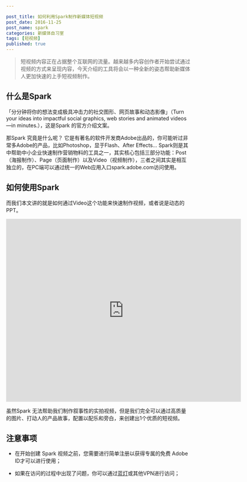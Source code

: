 ```yaml
---

post_title: 如何利用Spark制作新媒体短视频
post_date: 2016-11-25 
post_name: spark
categories: 新媒体自习室
tags: [短视频]
published: true
---
```


> 短视频内容正在占据整个互联网的流量。越来越多内容创作者开始尝试通过视频的方式来呈现内容，今天介绍的工具将会以一种全新的姿态帮助新媒体人更加快速的上手短视频制作。

## 什么是Spark

「分分钟将你的想法变成极具冲击力的社交图形、网页故事和动态影像」（Turn your ideas into impactful social graphics, web stories and animated videos—in minutes.），这是Spark 的官方介绍文案。

那Spark 究竟是什么呢？ 它是有著名的软件开发商Adobe出品的，你可能听过非常多Adobe的产品，比如Photoshop，显于Flash、After Effects… Spark则是其中帮助中小企业快速制作营销物料的工具之一，其实核心包括三部分功能：Post（海报制作）、Page（页面制作）以及Video（视频制作），三者之间其实是相互独立的，在PC端可以通过统一的Web应用入口spark.adobe.com访问使用。

## 如何使用Spark

而我们本文讲的就是如何通过Video这个功能来快速制作视频，或者说是动态的PPT。

<iframe frameborder="0" width="640" height="498" src="https://v.qq.com/iframe/player.html?vid=u0362ipksgr&tiny=0&auto=0" allowfullscreen></iframe>

虽然Spark 无法帮助我们制作叙事性的实拍视频，但是我们完全可以通过高质量的图片、打动人的产品故事，配置以配乐和旁白，来创建出1个优质的短视频。

## 注意事项

- 在开始创建 Spark 视频之前，您需要进行简单注册以获得专属的免费 Adobe ID才可以进行使用；

- 如果在访问的过程中出现了问题，你可以通过[蓝灯](https://github.com/getlantern/forum)或其他VPN进行访问；

  ​